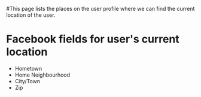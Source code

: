 #This page lists the places on the user profile where we can find the current location of the user.

# Facebook fields for user's current location #

  * Hometown
  * Home Neighbourhood
  * City/Town
  * Zip
